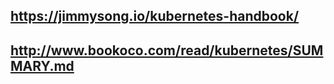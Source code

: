 https://jimmysong.io/kubernetes-handbook/
---
http://www.bookoco.com/read/kubernetes/SUMMARY.md
---
